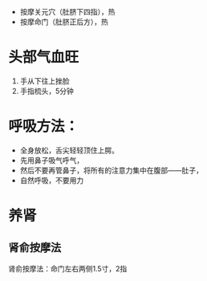 * 按摩关元穴（肚脐下四指），热
* 按摩命门（肚脐正后方），热

# 头部气血旺
1. 手从下往上挫脸
2. 手指梳头，5分钟

# 呼吸方法：
* 全身放松，舌尖轻轻顶住上腭。
* 先用鼻子吸气呼气，
* 然后不要再管鼻子，将所有的注意力集中在腹部——肚子，
* 自然呼吸，不要用力

# 养肾
## 肾俞按摩法
肾俞按摩法：命门左右两侧1.5寸，2指
